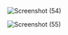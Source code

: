![Screenshot (54)](https://github.com/bobbypen/ATM_Machine/assets/105139819/55984389-23c3-43d7-852d-1dc503dbbfc0)

![Screenshot (55)](https://github.com/bobbypen/ATM_Machine/assets/105139819/8773f04a-ee41-45f0-bac8-4496afec0406)

